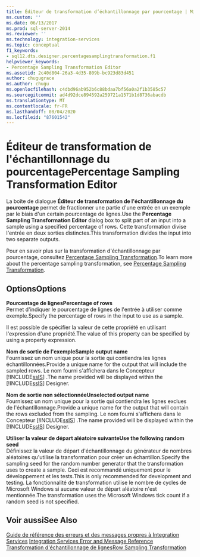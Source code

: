 ```yaml
---
title: Éditeur de transformation d’échantillonnage par pourcentage | Microsoft Docs
ms.custom: ''
ms.date: 06/13/2017
ms.prod: sql-server-2014
ms.reviewer: ''
ms.technology: integration-services
ms.topic: conceptual
f1_keywords:
- sql12.dts.designer.percentagesamplingtransformation.f1
helpviewer_keywords:
- Percentage Sampling Transformation Editor
ms.assetid: 2c40d804-26a3-4d35-809b-bc923d83d451
author: chugugrace
ms.author: chugu
ms.openlocfilehash: c4dbd96ab952b6c88bdaa7bf56a0a2f1b3585c57
ms.sourcegitcommit: ad4d92dce894592a259721a1571b1d8736abacdb
ms.translationtype: MT
ms.contentlocale: fr-FR
ms.lasthandoff: 08/04/2020
ms.locfileid: "87601542"
---
```

# <a name="percentage-sampling-transformation-editor"></a><span data-ttu-id="7f792-102">Éditeur de transformation de l'échantillonnage du pourcentage</span><span class="sxs-lookup"><span data-stu-id="7f792-102">Percentage Sampling Transformation Editor</span></span>
  <span data-ttu-id="7f792-103">La boîte de dialogue **Éditeur de transformation de l'échantillonnage du pourcentage** permet de fractionner une partie d'une entrée en un exemple par le biais d'un certain pourcentage de lignes.</span><span class="sxs-lookup"><span data-stu-id="7f792-103">Use the **Percentage Sampling Transformation Editor** dialog box to split part of an input into a sample using a specified percentage of rows.</span></span> <span data-ttu-id="7f792-104">Cette transformation divise l'entrée en deux sorties distinctes.</span><span class="sxs-lookup"><span data-stu-id="7f792-104">This transformation divides the input into two separate outputs.</span></span>  
  
 <span data-ttu-id="7f792-105">Pour en savoir plus sur la transformation d'échantillonnage par pourcentage, consultez [Percentage Sampling Transformation](data-flow/transformations/percentage-sampling-transformation.md).</span><span class="sxs-lookup"><span data-stu-id="7f792-105">To learn more about the percentage sampling transformation, see [Percentage Sampling Transformation](data-flow/transformations/percentage-sampling-transformation.md).</span></span>  
  
## <a name="options"></a><span data-ttu-id="7f792-106">Options</span><span class="sxs-lookup"><span data-stu-id="7f792-106">Options</span></span>  
 <span data-ttu-id="7f792-107">**Pourcentage de lignes**</span><span class="sxs-lookup"><span data-stu-id="7f792-107">**Percentage of rows**</span></span>  
 <span data-ttu-id="7f792-108">Permet d'indiquer le pourcentage de lignes de l'entrée à utiliser comme exemple.</span><span class="sxs-lookup"><span data-stu-id="7f792-108">Specify the percentage of rows in the input to use as a sample.</span></span>  
  
 <span data-ttu-id="7f792-109">Il est possible de spécifier la valeur de cette propriété en utilisant l'expression d'une propriété.</span><span class="sxs-lookup"><span data-stu-id="7f792-109">The value of this property can be specified by using a property expression.</span></span>  
  
 <span data-ttu-id="7f792-110">**Nom de sortie de l'exemple**</span><span class="sxs-lookup"><span data-stu-id="7f792-110">**Sample output name**</span></span>  
 <span data-ttu-id="7f792-111">Fournissez un nom unique pour la sortie qui contiendra les lignes échantillonnées.</span><span class="sxs-lookup"><span data-stu-id="7f792-111">Provide a unique name for the output that will include the sampled rows.</span></span> <span data-ttu-id="7f792-112">Le nom fourni s'affichera dans le Concepteur [!INCLUDE[ssIS](../includes/ssis-md.md)] .</span><span class="sxs-lookup"><span data-stu-id="7f792-112">The name provided will be displayed within the [!INCLUDE[ssIS](../includes/ssis-md.md)] Designer.</span></span>  
  
 <span data-ttu-id="7f792-113">**Nom de sortie non sélectionnée**</span><span class="sxs-lookup"><span data-stu-id="7f792-113">**Unselected output name**</span></span>  
 <span data-ttu-id="7f792-114">Fournissez un nom unique pour la sortie qui contiendra les lignes exclues de l'échantillonnage.</span><span class="sxs-lookup"><span data-stu-id="7f792-114">Provide a unique name for the output that will contain the rows excluded from the sampling.</span></span> <span data-ttu-id="7f792-115">Le nom fourni s'affichera dans le Concepteur [!INCLUDE[ssIS](../includes/ssis-md.md)] .</span><span class="sxs-lookup"><span data-stu-id="7f792-115">The name provided will be displayed within the [!INCLUDE[ssIS](../includes/ssis-md.md)] Designer.</span></span>  
  
 <span data-ttu-id="7f792-116">**Utiliser la valeur de départ aléatoire suivante**</span><span class="sxs-lookup"><span data-stu-id="7f792-116">**Use the following random seed**</span></span>  
 <span data-ttu-id="7f792-117">Définissez la valeur de départ d'échantillonnage du générateur de nombres aléatoires qu'utilise la transformation pour créer un échantillon.</span><span class="sxs-lookup"><span data-stu-id="7f792-117">Specify the sampling seed for the random number generator that the transformation uses to create a sample.</span></span> <span data-ttu-id="7f792-118">Ceci est recommandé uniquement pour le développement et les tests.</span><span class="sxs-lookup"><span data-stu-id="7f792-118">This is only recommended for development and testing.</span></span> <span data-ttu-id="7f792-119">La fonctionnalité de transformation utilise le nombre de cycles de Microsoft Windows si aucune valeur de départ aléatoire n'est mentionnée.</span><span class="sxs-lookup"><span data-stu-id="7f792-119">The transformation uses the Microsoft Windows tick count if a random seed is not specified.</span></span>  
  
## <a name="see-also"></a><span data-ttu-id="7f792-120">Voir aussi</span><span class="sxs-lookup"><span data-stu-id="7f792-120">See Also</span></span>  
 <span data-ttu-id="7f792-121">[Guide de référence des erreurs et des messages propres à Integration Services](../../2014/integration-services/integration-services-error-and-message-reference.md) </span><span class="sxs-lookup"><span data-stu-id="7f792-121">[Integration Services Error and Message Reference](../../2014/integration-services/integration-services-error-and-message-reference.md) </span></span>  
 [<span data-ttu-id="7f792-122">Transformation d'échantillonnage de lignes</span><span class="sxs-lookup"><span data-stu-id="7f792-122">Row Sampling Transformation</span></span>](data-flow/transformations/row-sampling-transformation.md)  
  
  

